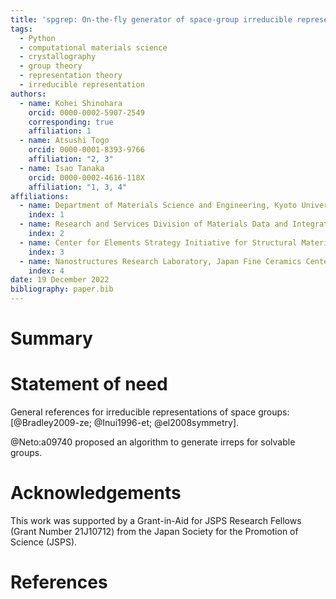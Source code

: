 ```yaml
---
title: 'spgrep: On-the-fly generator of space-group irreducible representations'
tags:
  - Python
  - computational materials science
  - crystallography
  - group theory
  - representation theory
  - irreducible representation
authors:
  - name: Kohei Shinohara
    orcid: 0000-0002-5907-2549
    corresponding: true
    affiliation: 1
  - name: Atsushi Togo
    orcid: 0000-0001-8393-9766
    affiliation: "2, 3"
  - name: Isao Tanaka
    orcid: 0000-0002-4616-118X
    affiliation: "1, 3, 4"
affiliations:
  - name: Department of Materials Science and Engineering, Kyoto University, Sakyo, Kyoto, Japan
    index: 1
  - name: Research and Services Division of Materials Data and Integrated System, National Institute for Materials Science, Tsukuba, Ibaraki, Japan
    index: 2
  - name: Center for Elements Strategy Initiative for Structural Materials, Kyoto University, Sakyo, Kyoto, Japan
    index: 3
  - name: Nanostructures Research Laboratory, Japan Fine Ceramics Center, Nagoya, Japan
    index: 4
date: 19 December 2022
bibliography: paper.bib
---
```


# Summary

# Statement of need

General references for irreducible representations of space groups: [@Bradley2009-ze; @Inui1996-et; @el2008symmetry].

@Neto:a09740 proposed an algorithm to generate irreps for solvable groups.

# Acknowledgements

This work was supported by a Grant-in-Aid for JSPS Research Fellows (Grant Number 21J10712) from the Japan Society for the Promotion of Science (JSPS).

# References
